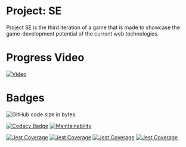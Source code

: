 # Project: SE
Project SE is the third iteration of a game that is made to showcase the game-development potential of the current web technologies.

# Progress Video
[![Video](https://i.imgur.com/QfEYqMK.png)](https://www.youtube.com/watch?v=9WihY6qX-k4 "Click here to watch the progress video")

# Badges
![GitHub code size in bytes](https://img.shields.io/github/languages/code-size/aStableNaka/SEFramework)

[![Codacy Badge](https://api.codacy.com/project/badge/Grade/7f99954124c04a47b58bc15f5af4fa36)](https://www.codacy.com/manual/aStableNaka/SEFramework?utm_source=github.com&amp;utm_medium=referral&amp;utm_content=aStableNaka/SEFramework&amp;utm_campaign=Badge_Grade)
[![Maintainability](https://api.codeclimate.com/v1/badges/c79a6ec84a3d5cfa6637/maintainability)](https://codeclimate.com/github/aStableNaka/SEFramework/maintainability)

[![Jest Coverage](https://github.com/aStableNaka/SEFramework/blob/master/coverage/badge-branches.svg)](https://github.com/aStableNaka/SEFramework/blob/master/coverage/badge-branches.svg)
[![Jest Coverage](https://github.com/aStableNaka/SEFramework/blob/master/coverage/badge-functions.svg)](https://github.com/aStableNaka/SEFramework/blob/master/coverage/badge-functions.svg)
[![Jest Coverage](https://github.com/aStableNaka/SEFramework/blob/master/coverage/badge-lines.svg)](https://github.com/aStableNaka/SEFramework/blob/master/coverage/badge-lines.svg)
[![Jest Coverage](https://github.com/aStableNaka/SEFramework/blob/master/coverage/badge-statements.svg)](https://github.com/aStableNaka/SEFramework/blob/master/coverage/badge-statements.svg)

